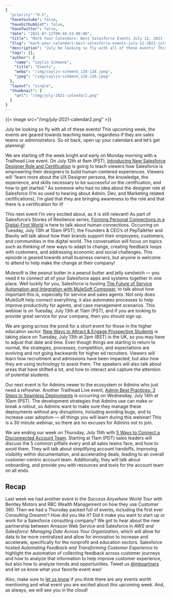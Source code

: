 ```yaml
---
{
  "priority":"0.5",
  "haveYoutube": false,
  "haveGithubGist": false,
  "haveTwitter": false,
  "date": "2021-07-12T08:46:33-08:00",
  "title": "Mark Your Calendars: Best Salesforce Events July 12, 2021 — July 16, 2021",
  "Slug": "mark-your-calendars-best-salesforce-events-july-12-2021-july-16-2021",
  "description": "July be looking so fly with all of these events! This upcoming week, the events are geared towards teaching teams, regardless if they are...",
  "tags": [],
  "author": {
    "name": "Caylin Schmenk",
    "title": "Events",
    "webp": "/img/caylin-schmenk_128-128.jpeg",
    "jpeg": "/img/caylin-schmenk_128-128.jpeg"
  },
  "layout": "single",
  "thumbnail": {
    "url": "/img/july-2021-calendar2.png"
  }
}
---
```



{{< image src="/img/july-2021-calendar2.png" >}}

July be looking so fly with all of these events! This upcoming week, the events are geared towards teaching teams, regardless if they are sales teams or administrators. So sit back, open up your calendars and let’s get planning!

We are starting off the week bright and early on Monday morning with a Trailhead Live event. On July 12th at 9am (PST), [Introducing New Salesforce Designer Role and Certification](https://trailhead.salesforce.com/live/broadcasts/a2r3k000001vDKg/introducing-new-salesforce-designer-role-and-certification) is going to teach viewers how Salesforce is empowering their designers to build human-centered experiences. Viewers will “learn more about the UX Designer persona, the knowledge, the experience, and skills necessary to be successful on the certification, and how to get started.” As someone who had no idea about the designer role at Salesforce (I’m so used to hearing about Admin, Dev, and Marketing related certifications), I’m glad that they are bringing awareness to the role and that there is a certification for it!

This next event I’m very excited about, as it is still relevant! As part of Salesforce’s Stories of Resilience series, [Forming Personal Connections in a Digital-First World](https://www.salesforce.com/form/event/leading-through-change-evergreen/) is here to talk about human connections. Occurring on Tuesday, July 13th at 10am (PST), the Founders & CEO’s of PepTalkHer and Blavity will talk about how their brands support their employees, customers, and communities in the digital world. The conversation will focus on topics such as thinking of new ways to adapt to change, creating feedback loops with customers, and addressing economic and social challenges. This episode is geared towards small business owners, but anyone is welcome to attend to help make the change at their company!

Mulesoft is like peanut butter in a peanut butter and jelly sandwich — you need it to connect all of your Salesforce apps and systems together in one place. Well luckily for you, Salesforce is hosting [The Future of Service Automation and Integration with MuleSoft Composer](https://www.salesforce.com/form/events/webinars/form-rss/3207644), to talk about how important this is, especially for service and sales agents. Not only does MuleSoft help connect everything, it also automates processes to help improve productivity for agents, and case management scenarios. This webinar is on Tuesday, July 13th at 11am (PST), and if you are looking to provide great service for your company, then you should sign up.

We are going across the pond for a short event for those in the higher education sector. [New Ways to Attract & Engage Prospective Students](https://www.salesforce.com/uk/form/sfdo/edu/attract-and-engage-students/?_ga=2.258135306.1455668884.1625775249-1449393581.1625164245) is taking place on Tuesday, July 13th at 2pm (BST) in the UK, so you may have to adjust that date and time. Even though things are starting to return to normal, the strategies, processes, competition, and expectations are evolving and not going backwards for higher ed recruiters. Viewers will learn how recruitment and admissions have been impacted, but also how they are using technology to assist them. The speakers will also talk about areas that have shifted a lot, and how to interact and capture the attention of potential students.

Our next event is for Admins newer to the ecosystem or Admins who just need a refresher. Another Trailhead Live event, [Admin Best Practices: 3 Steps to Seamless Deployments](https://trailhead.salesforce.com/live/broadcasts/a2r3k000001vDKq/admin-best-practices-3-steps-to-seamless-deployments) is occurring on Wednesday, July 14th at 10am (PST). The development strategies that Admins use can make or break a rollout, so Admins want to make sure they manage these deployments without any disruptions, including avoiding bugs, and to increase user adoption — all things you will learn during this webinar! This is a 30 minute webinar, so there are no excuses for Admins not to join.

We are ending our week on Thursday, July 15th with [5 Ways to Connect a Disconnected Account Team](https://www.salesforce.com/form/events/webinars/form-rss/3260367). Starting at 11am (PDT) sales leaders will discuss the 5 common pitfalls every and all sales teams face, and how to avoid them. They will talk about simplifying account handoffs, improving visibility within documentation, and accelerating deals, leading to an overall customer-centric account team. Additionally, they will talk about onboarding, and provide you with resources and tools for the account team on all ends.

Recap
------

Last week we had another event in the *Success Anywhere World Tour* with Bentley Motors and RBC Wealth Management on how they use Customer 360. Then we had a Thursday packed full of events, including the first ever *Consulting Dreamin’*! How did you like it? Did it make you want to start up or work for a Salesforce consulting company? We got to hear about the new partnership between Amazon Web Service and Salesforce in *AWS and Salesforce: Managing Date Across Your Organization*, which will allow for data to be more centralized and allow for innovation to increase and accelerate, specifically for the nonprofit and education sectors. Salesforce hosted *Automating Feedback and Transforming Customer Experience* to highlight the automation of collecting feedback across customer journeys and how to analyze that information to help improve customer experience, but also how to analyze trends and opportunities. Tweet us [@mkpartners](http://www.twitter.com/mkpartners) and let us know what your favorite event was!

Also, make sure to [let us know](https://appexchange.salesforce.com/appxConsultingListingDetail?listingId=a0N30000001gF9jEAE&utm_source=mkp&utm_medium=referral&utm_campaign=logigear-mkp-tpp) if you think there are any events worth mentioning and what event you are excited about this upcoming week. And, as always, we will see you in the cloud!

